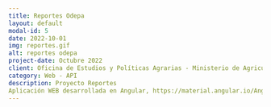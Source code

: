 ```yaml
---
title: Reportes Odepa
layout: default
modal-id: 5
date: 2022-10-01
img: reportes.gif
alt: reportes odepa
project-date: Octubre 2022
client: Oficina de Estudios y Políticas Agrarias - Ministerio de Agricultura 
category: Web - API
description: Proyecto Reportes
Aplicación WEB desarrollada en Angular, https://material.angular.io/Angular Material, https://www.primefaces.org/primeng/PrimeNG, SpringBoot Java - SQL
---
```

